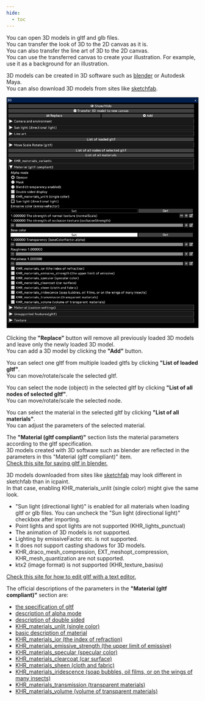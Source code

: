 ```yaml
---
hide:
  - toc
---
```


<!-- https://steamcommunity.com/sharedfiles/filedetails/?id=2964321377 -->

You can open 3D models in gltf and glb files. <br />
You can transfer the look of 3D to the 2D canvas as it is. <br />
You can also transfer the line art of 3D to the 2D canvas. <br />
You can use the transferred canvas to create your illustration. For example, use it as a background for an illustration.

3D models can be created in 3D software such as [blender](https://www.blender.org/) or Autodesk Maya. <br />
You can also download 3D models from sites like [sketchfab](https://sketchfab.com/).

![3D](./image/3D.png)

Clicking the __"Replace"__ button will remove all previously loaded 3D models and leave only the newly loaded 3D model. <br />
You can add a 3D model by clicking the __"Add"__ button.

You can select one gltf from multiple loaded gltfs by clicking __"List of loaded gltf"__. <br />
You can move/rotate/scale the selected gltf.

You can select the node (object) in the selected gltf by clicking __"List of all nodes of selected gltf"__. <br />
You can move/rotate/scale the selected node.

You can select the material in the selected gltf by clicking __"List of all materials"__. <br />
You can adjust the parameters of the selected material.

The __"Material (gltf compliant)"__ section lists the material parameters according to the gltf specification. <br />
3D models created with 3D software such as blender are reflected in the parameters in this "Material (gltf compliant)" item. <br />
[Check this site for saving gltf in blender.](https://docs.blender.org/manual/en/latest/addons/import_export/scene_gltf2.html#gltf-2-0)

3D models downloaded from sites like [sketchfab](https://sketchfab.com/) may look different in sketchfab than in icpaint. <br />
In that case, enabling KHR_materials_unlit (single color) might give the same look.

* "Sun light (directional light)" is enabled for all materials when loading gltf or glb files. You can uncheck the "Sun light (directional light)" checkbox after importing.
* Point lights and spot lights are not supported (KHR_lights_punctual)
* The animation of 3D models is not supported.
* Lighting by emissiveFactor etc. is not supported.
* It does not support casting shadows for 3D models.
* KHR_draco_mesh_compression, EXT_meshopt_compression, KHR_mesh_quantization are not supported.
* ktx2 (image format) is not supported (KHR_texture_basisu)

[Check this site for how to edit gltf with a text editor.](https://github.com/KhronosGroup/glTF-Tutorials/blob/master/AddingMaterialExtensions/AddingMaterialExtensions_002_UsingVisualStudioCode.md#using-visual-studio-code)

The official descriptions of the parameters in the __"Material (gltf compliant)"__ section are:

* [the specification of gltf](https://registry.khronos.org/glTF/specs/2.0/glTF-2.0.html)
* [description of alpha mode](https://registry.khronos.org/glTF/specs/2.0/glTF-2.0.html#alpha-coverage)
* [description of double sided](https://registry.khronos.org/glTF/specs/2.0/glTF-2.0.html#double-sided)
* [KHR_materials_unlit (single color)](https://github.com/KhronosGroup/glTF/tree/main/extensions/2.0/Khronos/KHR_materials_unlit#khr_materials_unlit)
* [basic description of material](https://github.com/KhronosGroup/glTF-Tutorials/blob/master/gltfTutorial/gltfTutorial_010_Materials.md#materials)
* [KHR_materials_ior (the index of refraction)](https://github.com/KhronosGroup/glTF/tree/main/extensions/2.0/Khronos/KHR_materials_ior#khr_materials_ior)
* [KHR_materials_emissive_strength (the upper limit of emissive)](https://github.com/KhronosGroup/glTF/tree/main/extensions/2.0/Khronos/KHR_materials_emissive_strength#khr_materials_emissive_strength)
* [KHR_materials_specular (specular color)](https://github.com/KhronosGroup/glTF/tree/main/extensions/2.0/Khronos/KHR_materials_specular#khr_materials_specular)
* [KHR_materials_clearcoat (car surface)](https://github.com/KhronosGroup/glTF/tree/main/extensions/2.0/Khronos/KHR_materials_clearcoat#khr_materials_clearcoat)
* [KHR_materials_sheen (cloth and fabric)](https://github.com/KhronosGroup/glTF/tree/main/extensions/2.0/Khronos/KHR_materials_sheen#khr_materials_sheen)
* [KHR_materials_iridescence (soap bubbles, oil films, or on the wings of many insects)](https://github.com/KhronosGroup/glTF/tree/main/extensions/2.0/Khronos/KHR_materials_iridescence#khr_materials_iridescence)
* [KHR_materials_transmission (transparent materials)](https://github.com/KhronosGroup/glTF/tree/main/extensions/2.0/Khronos/KHR_materials_transmission#khr_materials_transmission-)
* [KHR_materials_volume (volume of transparent materials)](https://github.com/KhronosGroup/glTF/tree/main/extensions/2.0/Khronos/KHR_materials_volume#khr_materials_volume)
